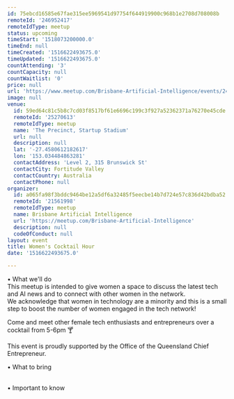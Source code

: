```yaml
---
id: 75ebcd16585e67fae315ee5969541d97754f644919900c968b1e2708d708008b
remoteId: '246952417'
remoteIdType: meetup
status: upcoming
timeStart: '1518073200000.0'
timeEnd: null
timeCreated: '1516622493675.0'
timeUpdated: '1516622493675.0'
countAttending: '3'
countCapacity: null
countWaitlist: '0'
price: null
url: 'https://www.meetup.com/Brisbane-Artificial-Intelligence/events/246952417/'
image: null
venue:
  id: 59ed64c81c5b8c7cd03f8517bf61e6696c199c3f927a52362371a76270e45cde
  remoteId: '25270613'
  remoteIdType: meetup
  name: 'The Precinct, Startup Stadium'
  url: null
  description: null
  lat: '-27.4580612182617'
  lon: '153.034484863281'
  contactAddress: 'Level 2, 315 Brunswick St'
  contactCity: Fortitude Valley
  contactCountry: Australia
  contactPhone: null
organizer:
  id: a065fa98f3bddc9464be12a5df6a32485f5eecbe14b7d724e57c836d42bdba52
  remoteId: '21561998'
  remoteIdType: meetup
  name: Brisbane Artificial Intelligence
  url: 'https://meetup.com/Brisbane-Artificial-Intelligence'
  description: null
  codeOfConduct: null
layout: event
title: Women's Cocktail Hour
date: '1516622493675.0'

---
```

<p>• What we'll do<br/>This meetup is intended to give women a space to discuss the latest tech and AI news and to connect with other women in the network.<br/>We acknowledge that women in technology are a minority and this is a small step to boost the number of women engaged in the tech network!</p> <p>Come and meet other female tech enthusiasts and entrepreneurs over a cocktail from 5-6pm 🍸</p> <p>This event is proudly supported by the Office of the Queensland Chief Entrepreneur.</p> <p>• What to bring</p> <p><br/>• Important to know</p> 
